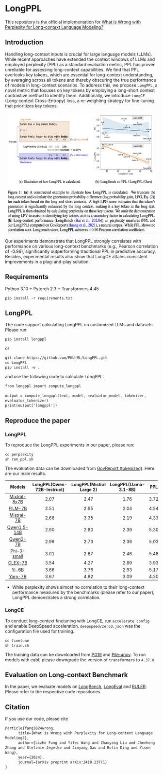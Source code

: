 # LongPPL

This repository is the official implementation for [What is Wrong with Perplexity for Long-context Language Modeling?](https://arxiv.org/abs/2410.23771)

## Introduction

Handling long-context inputs is crucial for large language models (LLMs). While recent approaches have extended the context windows of LLMs and employed perplexity (PPL) as a standard evaluation metric, PPL has proven unreliable for assessing long-context capabilities. We find that PPL overlooks key tokens, which are essential for long-context understanding, by averaging across all tokens and thereby obscuring the true performance of models in long-context scenarios. To address this, we propose `LongPPL`, a novel metric that focuses on key tokens by employing a long-short context contrastive method to identify them. Additionally, we introduce `LongCE` (Long-context Cross-Entropy) loss, a re-weighting strategy for fine-tuning that prioritizes key tokens.

<div align="center">    
    <img src="longppl.png" width = "600" height = "400" alt="LongPPL" align=center />
</div>

Our experiments demonstrate that LongPPL strongly correlates with performance on various long-context benchmarks (e.g., Pearson correlation of -0.96), significantly outperforming traditional PPL in predictive accuracy. Besides, experimental results also show that LongCE attains consistent improvements in a plug-and-play solution.

## Requirements
Python 3.10 + Pytorch 2.3 + Transformers 4.45

```
pip install -r requirements.txt
```

## LongPPL
The code support calculating LongPPL on customized LLMs and datasets. Please run:
```
pip install longppl
```
or 
```
git clone https://github.com/PKU-ML/LongPPL.git
cd LongPPL
pip install -e .
```

and use the following code to calculate LongPPL:

```
from longppl import compute_longppl

output = compute_longppl(text, model, evaluator_model, tokenizer, evaluator_tokenizer)
print(output['longppl'])
```

## Reproduce the paper
### LongPPL
To reproduce the LongPPL experiments in our paper, please run:
```
cd perplexity
sh run_ppl.sh
```
The evaluation data can be downloaded from [GovReport (tokenized)](https://huggingface.co/datasets/emozilla/govreport-test-tokenized). Here are our main results.

|Models|LongPPL(Qwen-72B-Instruct)|LongPPL(Mistral Large 2)|LongPPL(Llama-3.1-8B)|PPL|
|:---:|:---:|:---:|:---:|:---:|
|[Mixtral-8x7B](https://huggingface.co/mistralai/Mixtral-8x7B-Instruct-v0.1)|2.07|2.47|1.76|3.72|
|[FILM-7B](https://huggingface.co/In2Training/FILM-7B)|2.51|2.95|2.04|4.54|
|[Mistral-7B](https://huggingface.co/mistralai/Mistral-7B-Instruct-v0.2)|2.68|3.35|2.19|4.33|
|[Qwen1.5-14B](https://huggingface.co/Qwen/Qwen1.5-14B)|2.90|2.80|2.39|5.30|
|[Qwen2-7B](https://huggingface.co/Qwen/Qwen2-7B)|2.96|2.73|2.36|5.03|
|[Phi-3-small](https://huggingface.co/microsoft/Phi-3-small-128k-instruct)|3.01|2.87|2.46|5.48|
|[CLEX-7B](https://huggingface.co/DAMO-NLP-SG/CLEX-LLaMA-2-7B-64K)|3.54|4.27|2.89|3.93|
|[Yi-6B](https://huggingface.co/01-ai/Yi-6B-200K)|3.66|3.76|2.93|5.17|
|[Yarn-7B](https://huggingface.co/NousResearch/Yarn-Mistral-7b-128k)|3.67|4.82|3.09|4.20|

- While perplexity shows almost no correlation to their long-context performance measured by the benchmarks (please refer to our paper), LongPPL demonstrates a strong correlation.

### LongCE
To conduct long-context finetuning with LongCE, run `accelerate config` and enable DeepSpeed acceleration. `deepspeed/zero3.json` was the configuration file used for training. 
```
cd finetune
sh train.sh
```
The training data can be downloaded from [PG19](https://huggingface.co/datasets/emozilla/pg19) and [Pile-arxiv](https://huggingface.co/datasets/suolyer/pile_arxiv).
To run models with eabf, please downgrade the version of `transformers` to `4.37.0`.

## Evaluation on Long-context Benchmark
In the paper, we evaluate models on [LongBench](https://github.com/THUDM/LongBench), [LongEval](https://github.com/DachengLi1/LongChat) and [RULER](https://github.com/nvtransfer/RULER). Please refer to the respective code repositories.

## Citation
If you use our code, please cite
```
@article{fang2024wrong,
      title={What is Wrong with Perplexity for Long-context Language Modeling?}, 
      author={Lizhe Fang and Yifei Wang and Zhaoyang Liu and Chenheng Zhang and Stefanie Jegelka and Jinyang Gao and Bolin Ding and Yisen Wang},
      year={2024},
      journal={arXiv preprint arXiv:2410.23771}
}
```